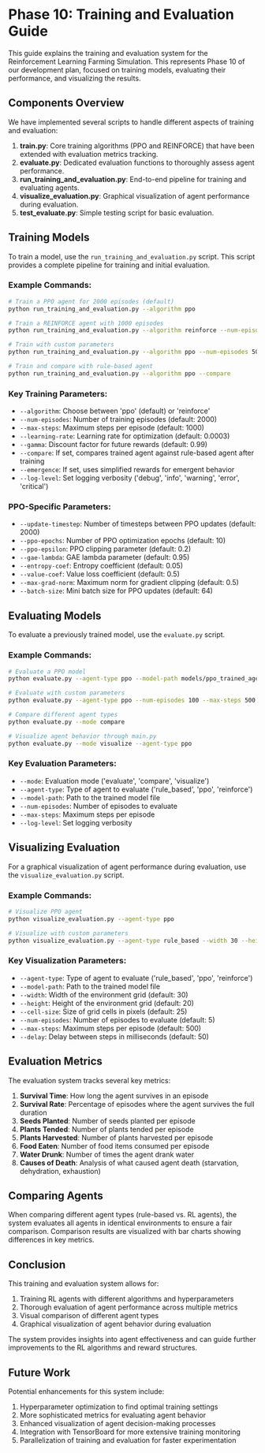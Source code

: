 # Phase 10: Training and Evaluation Guide

This guide explains the training and evaluation system for the Reinforcement Learning Farming Simulation. This represents Phase 10 of our development plan, focused on training models, evaluating their performance, and visualizing the results.

## Components Overview

We have implemented several scripts to handle different aspects of training and evaluation:

1. **train.py**: Core training algorithms (PPO and REINFORCE) that have been extended with evaluation metrics tracking.
2. **evaluate.py**: Dedicated evaluation functions to thoroughly assess agent performance.
3. **run_training_and_evaluation.py**: End-to-end pipeline for training and evaluating agents.
4. **visualize_evaluation.py**: Graphical visualization of agent performance during evaluation.
5. **test_evaluate.py**: Simple testing script for basic evaluation.

## Training Models

To train a model, use the `run_training_and_evaluation.py` script. This script provides a complete pipeline for training and initial evaluation.

### Example Commands:

```bash
# Train a PPO agent for 2000 episodes (default)
python run_training_and_evaluation.py --algorithm ppo

# Train a REINFORCE agent with 1000 episodes
python run_training_and_evaluation.py --algorithm reinforce --num-episodes 1000

# Train with custom parameters
python run_training_and_evaluation.py --algorithm ppo --num-episodes 500 --learning-rate 0.0001 --gamma 0.98

# Train and compare with rule-based agent
python run_training_and_evaluation.py --algorithm ppo --compare
```

### Key Training Parameters:

- `--algorithm`: Choose between 'ppo' (default) or 'reinforce'
- `--num-episodes`: Number of training episodes (default: 2000)
- `--max-steps`: Maximum steps per episode (default: 1000)
- `--learning-rate`: Learning rate for optimization (default: 0.0003)
- `--gamma`: Discount factor for future rewards (default: 0.99)
- `--compare`: If set, compares trained agent against rule-based agent after training
- `--emergence`: If set, uses simplified rewards for emergent behavior
- `--log-level`: Set logging verbosity ('debug', 'info', 'warning', 'error', 'critical')

### PPO-Specific Parameters:

- `--update-timestep`: Number of timesteps between PPO updates (default: 2000) 
- `--ppo-epochs`: Number of PPO optimization epochs (default: 10)
- `--ppo-epsilon`: PPO clipping parameter (default: 0.2)
- `--gae-lambda`: GAE lambda parameter (default: 0.95)
- `--entropy-coef`: Entropy coefficient (default: 0.05)
- `--value-coef`: Value loss coefficient (default: 0.5)
- `--max-grad-norm`: Maximum norm for gradient clipping (default: 0.5)
- `--batch-size`: Mini batch size for PPO updates (default: 64)

## Evaluating Models

To evaluate a previously trained model, use the `evaluate.py` script.

### Example Commands:

```bash
# Evaluate a PPO model
python evaluate.py --agent-type ppo --model-path models/ppo_trained_agent.pth

# Evaluate with custom parameters
python evaluate.py --agent-type ppo --num-episodes 100 --max-steps 500

# Compare different agent types
python evaluate.py --mode compare

# Visualize agent behavior through main.py
python evaluate.py --mode visualize --agent-type ppo
```

### Key Evaluation Parameters:

- `--mode`: Evaluation mode ('evaluate', 'compare', 'visualize')
- `--agent-type`: Type of agent to evaluate ('rule_based', 'ppo', 'reinforce')
- `--model-path`: Path to the trained model file
- `--num-episodes`: Number of episodes to evaluate
- `--max-steps`: Maximum steps per episode
- `--log-level`: Set logging verbosity

## Visualizing Evaluation

For a graphical visualization of agent performance during evaluation, use the `visualize_evaluation.py` script.

### Example Commands:

```bash
# Visualize PPO agent
python visualize_evaluation.py --agent-type ppo

# Visualize with custom parameters 
python visualize_evaluation.py --agent-type rule_based --width 30 --height 20 --num-episodes 3
```

### Key Visualization Parameters:

- `--agent-type`: Type of agent to evaluate ('rule_based', 'ppo', 'reinforce')
- `--model-path`: Path to the trained model file
- `--width`: Width of the environment grid (default: 30)
- `--height`: Height of the environment grid (default: 20)
- `--cell-size`: Size of grid cells in pixels (default: 25)
- `--num-episodes`: Number of episodes to evaluate (default: 5)
- `--max-steps`: Maximum steps per episode (default: 500)
- `--delay`: Delay between steps in milliseconds (default: 50)

## Evaluation Metrics

The evaluation system tracks several key metrics:

1. **Survival Time**: How long the agent survives in an episode
2. **Survival Rate**: Percentage of episodes where the agent survives the full duration
3. **Seeds Planted**: Number of seeds planted per episode
4. **Plants Tended**: Number of plants tended per episode
5. **Plants Harvested**: Number of plants harvested per episode
6. **Food Eaten**: Number of food items consumed per episode
7. **Water Drunk**: Number of times the agent drank water
8. **Causes of Death**: Analysis of what caused agent death (starvation, dehydration, exhaustion)

## Comparing Agents

When comparing different agent types (rule-based vs. RL agents), the system evaluates all agents in identical environments to ensure a fair comparison. Comparison results are visualized with bar charts showing differences in key metrics.

## Conclusion

This training and evaluation system allows for:

1. Training RL agents with different algorithms and hyperparameters
2. Thorough evaluation of agent performance across multiple metrics
3. Visual comparison of different agent types
4. Graphical visualization of agent behavior during evaluation

The system provides insights into agent effectiveness and can guide further improvements to the RL algorithms and reward structures.

## Future Work

Potential enhancements for this system include:

1. Hyperparameter optimization to find optimal training settings
2. More sophisticated metrics for evaluating agent behavior
3. Enhanced visualization of agent decision-making processes
4. Integration with TensorBoard for more extensive training monitoring
5. Parallelization of training and evaluation for faster experimentation 
